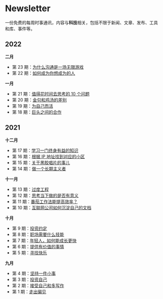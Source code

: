 # Newsletter

一份免费的每周时事通讯，内容与**科技**相关，包括不限于新闻、文章、发布、工具和库、事件等。
## 2022

**二月**

- 第 23 期：[为什么沟通是一场无限游戏](newsletter/2022/2022-02-05-communication-is-game.md)
- 第 22 期：[如何成为你想成为的人](newsletter/2022/2022-01-29-thinking-in-shower.md)



**一月**

- 第 21 期：[值得花时间去思考的 10 个问题](newsletter/2022/2022-01-22-question-worth-spending-the-time-reflect.md)
- 第 20 期：[金句和鸡汤的差别](newsletter/2022/2022-01-15-golden-sentence.md)
- 第 19 期：[为自己而活](newsletter/2022/2022-01-07-live-for-youself.md)
- 第 18 期：[巨头之间的合作](newsletter/2022/2022-01-01-co-operation.md)


## 2021

**十二月**

- 第 17 期：[学习一门终身有益的知识](newsletter/2021/2021-12-25-x-xmas-invest-known.md)
- 第 16 期：[根据 IP 地址找到对应的小区](newsletter/2021/2021-12-18-location-hisroty.md)
- 第 15 期：[关于黑胶唱片的事儿](newsletter/2021/2021-12-11-vinyl-records.md)
- 第 14 期：[做一个长期主义者](newsletter/2021/2021-12-04-reading-is-important.md)


**十一月**

- 第 13 期：[过度工程](newsletter/2021/2021-11-27-overengineering.md)
- 第 12 期：[思考当下做的是否有意义](newsletter/2021/2021-11-20-self-thinking.md)
- 第 11 期：[番茄工作法能提高效率？](newsletter/2021/2021-11-13-pomodoro_technique.md)
- 第 10 期：[互联网公司如何沉淀自己的文档](newsletter/2021/2021-11-06-tech-docs.md)


**十月**

- 第 9 期：[投资约定](newsletter/2021/2021-10-30-invest.md)
- 第 8 期：[职场需要什么技能](newsletter/2021/2021-10-23-communication-writing.md)
- 第 7 期：[年轻人，如何能成长更快](newsletter/2021/2021-10-15-Newsletter-interview.md)
- 第 6 期：[提供有价值的事情](newsletter/2021/2021-10-10-provide-valuable-thing.md)
- 第 5 期：[寻找快乐](newsletter/2021/2021-10-03-hunt-for-happiness.md)

**九月**

- 第 4 期：[坚持一件小事](newsletter/2021/2021-09-25-writing-reading.md)
- 第 3 期：[投资自己](newsletter/2021/2021-09-19-invest-yourself.md)
- 第 2 期：[接受自己和多写作](newsletter/2021/2021-09-12-accept-yourself.md)
- 第 1 期：[走出偏见](newsletter/2021/2021-09-03-prejudice.md)

